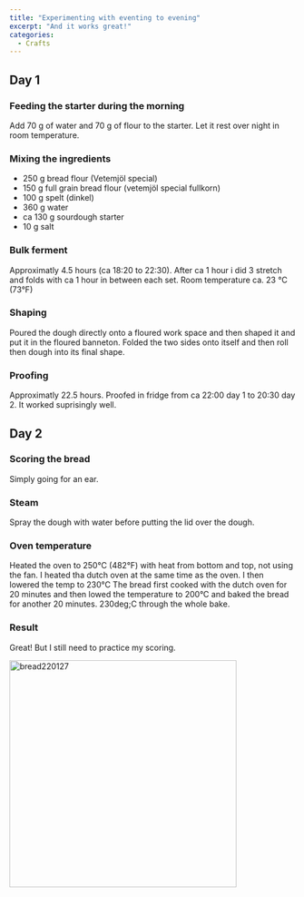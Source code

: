 ```yaml
---
title: "Experimenting with eventing to evening"
excerpt: "And it works great!"
categories:
  - Crafts
---
```


## Day 1
### Feeding the starter during the morning
Add 70 g of water and 70 g of flour to the starter. Let it rest over night in room temperature.

### Mixing the ingredients
- 250 g bread flour (Vetemjöl special)
- 150 g full grain bread flour (vetemjöl special fullkorn)
- 100 g spelt (dinkel)
- 360 g water 
- ca 130 g sourdough starter
- 10 g salt

### Bulk ferment
Approximatly 4.5 hours (ca 18:20 to 22:30). After ca 1 hour i did 3 stretch and folds with ca 1 hour in between each set.
Room temperature ca. 23 &deg;C (73&deg;F)

### Shaping
Poured the dough directly onto a floured work space and then shaped it and put it in the floured banneton. Folded the two sides onto itself and then roll then dough into its final shape.

### Proofing
Approximatly 22.5 hours. Proofed in fridge from ca 22:00 day 1 to 20:30 day 2. It worked suprisingly well.

## Day 2
### Scoring the bread
Simply going for an ear.

### Steam
Spray the dough with water before putting the lid over the dough.

### Oven temperature 

Heated the oven to 250&deg;C (482&deg;F) with heat from bottom and top, not using the fan. I heated tha dutch oven at the same time as the oven. I then lowered the temp to 230&deg;C The bread first cooked with the dutch oven for 20 minutes and then lowed the temperature to 200&deg;C and baked the bread for another 20 minutes. 230deg;C through the whole bake.

### Result
Great! But I still need to practice my scoring.

<img src="../../assets/images/bread220127.jpg" alt="bread220127" width="400"/>


